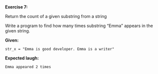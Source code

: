 **Exercise 7:**

Return the count of a given substring from a string

Write a program to find how many times substring “Emma” appears in the given string.

**Given:**

```
str_x = "Emma is good developer. Emma is a writer"
```
**Expected laugh:**

```
Emma appeared 2 times
```
